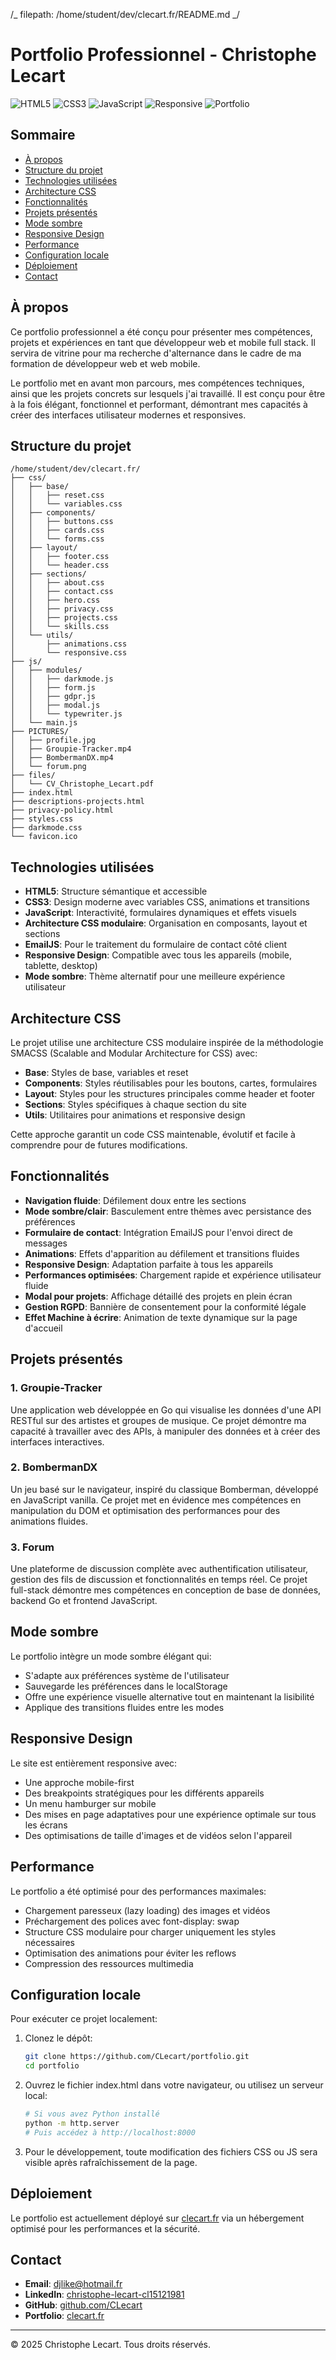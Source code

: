 /_ filepath: /home/student/dev/clecart.fr/README.md _/

# Portfolio Professionnel - Christophe Lecart

![HTML5](https://img.shields.io/badge/HTML5-E34F26?style=for-the-badge&logo=html5&logoColor=white)
![CSS3](https://img.shields.io/badge/CSS3-1572B6?style=for-the-badge&logo=css3&logoColor=white)
![JavaScript](https://img.shields.io/badge/JavaScript-F7DF1E?style=for-the-badge&logo=javascript&logoColor=black)
![Responsive](https://img.shields.io/badge/Responsive-Design-blue)
![Portfolio](https://img.shields.io/badge/Portfolio-Dev-blueviolet)

## Sommaire

- [À propos](#à-propos)
- [Structure du projet](#structure-du-projet)
- [Technologies utilisées](#technologies-utilisées)
- [Architecture CSS](#architecture-css)
- [Fonctionnalités](#fonctionnalités)
- [Projets présentés](#projets-présentés)
- [Mode sombre](#mode-sombre)
- [Responsive Design](#responsive-design)
- [Performance](#performance)
- [Configuration locale](#configuration-locale)
- [Déploiement](#déploiement)
- [Contact](#contact)

## À propos

Ce portfolio professionnel a été conçu pour présenter mes compétences, projets et expériences en tant que développeur web et mobile full stack. Il servira de vitrine pour ma recherche d'alternance dans le cadre de ma formation de développeur web et web mobile.

Le portfolio met en avant mon parcours, mes compétences techniques, ainsi que les projets concrets sur lesquels j'ai travaillé. Il est conçu pour être à la fois élégant, fonctionnel et performant, démontrant mes capacités à créer des interfaces utilisateur modernes et responsives.

## Structure du projet

```
/home/student/dev/clecart.fr/
├── css/
│   ├── base/
│   │   ├── reset.css
│   │   └── variables.css
│   ├── components/
│   │   ├── buttons.css
│   │   ├── cards.css
│   │   └── forms.css
│   ├── layout/
│   │   ├── footer.css
│   │   └── header.css
│   ├── sections/
│   │   ├── about.css
│   │   ├── contact.css
│   │   ├── hero.css
│   │   ├── privacy.css
│   │   ├── projects.css
│   │   └── skills.css
│   └── utils/
│       ├── animations.css
│       └── responsive.css
├── js/
│   ├── modules/
│   │   ├── darkmode.js
│   │   ├── form.js
│   │   ├── gdpr.js
│   │   ├── modal.js
│   │   └── typewriter.js
│   └── main.js
├── PICTURES/
│   ├── profile.jpg
│   ├── Groupie-Tracker.mp4
│   ├── BombermanDX.mp4
│   └── forum.png
├── files/
│   └── CV_Christophe_Lecart.pdf
├── index.html
├── descriptions-projects.html
├── privacy-policy.html
├── styles.css
├── darkmode.css
└── favicon.ico
```

## Technologies utilisées

- **HTML5**: Structure sémantique et accessible
- **CSS3**: Design moderne avec variables CSS, animations et transitions
- **JavaScript**: Interactivité, formulaires dynamiques et effets visuels
- **Architecture CSS modulaire**: Organisation en composants, layout et sections
- **EmailJS**: Pour le traitement du formulaire de contact côté client
- **Responsive Design**: Compatible avec tous les appareils (mobile, tablette, desktop)
- **Mode sombre**: Thème alternatif pour une meilleure expérience utilisateur

## Architecture CSS

Le projet utilise une architecture CSS modulaire inspirée de la méthodologie SMACSS (Scalable and Modular Architecture for CSS) avec:

- **Base**: Styles de base, variables et reset
- **Components**: Styles réutilisables pour les boutons, cartes, formulaires
- **Layout**: Styles pour les structures principales comme header et footer
- **Sections**: Styles spécifiques à chaque section du site
- **Utils**: Utilitaires pour animations et responsive design

Cette approche garantit un code CSS maintenable, évolutif et facile à comprendre pour de futures modifications.

## Fonctionnalités

- **Navigation fluide**: Défilement doux entre les sections
- **Mode sombre/clair**: Basculement entre thèmes avec persistance des préférences
- **Formulaire de contact**: Intégration EmailJS pour l'envoi direct de messages
- **Animations**: Effets d'apparition au défilement et transitions fluides
- **Responsive Design**: Adaptation parfaite à tous les appareils
- **Performances optimisées**: Chargement rapide et expérience utilisateur fluide
- **Modal pour projets**: Affichage détaillé des projets en plein écran
- **Gestion RGPD**: Bannière de consentement pour la conformité légale
- **Effet Machine à écrire**: Animation de texte dynamique sur la page d'accueil

## Projets présentés

### 1. Groupie-Tracker

Une application web développée en Go qui visualise les données d'une API RESTful sur des artistes et groupes de musique. Ce projet démontre ma capacité à travailler avec des APIs, à manipuler des données et à créer des interfaces interactives.

### 2. BombermanDX

Un jeu basé sur le navigateur, inspiré du classique Bomberman, développé en JavaScript vanilla. Ce projet met en évidence mes compétences en manipulation du DOM et optimisation des performances pour des animations fluides.

### 3. Forum

Une plateforme de discussion complète avec authentification utilisateur, gestion des fils de discussion et fonctionnalités en temps réel. Ce projet full-stack démontre mes compétences en conception de base de données, backend Go et frontend JavaScript.

## Mode sombre

Le portfolio intègre un mode sombre élégant qui:

- S'adapte aux préférences système de l'utilisateur
- Sauvegarde les préférences dans le localStorage
- Offre une expérience visuelle alternative tout en maintenant la lisibilité
- Applique des transitions fluides entre les modes

## Responsive Design

Le site est entièrement responsive avec:

- Une approche mobile-first
- Des breakpoints stratégiques pour les différents appareils
- Un menu hamburger sur mobile
- Des mises en page adaptatives pour une expérience optimale sur tous les écrans
- Des optimisations de taille d'images et de vidéos selon l'appareil

## Performance

Le portfolio a été optimisé pour des performances maximales:

- Chargement paresseux (lazy loading) des images et vidéos
- Préchargement des polices avec font-display: swap
- Structure CSS modulaire pour charger uniquement les styles nécessaires
- Optimisation des animations pour éviter les reflows
- Compression des ressources multimedia

## Configuration locale

Pour exécuter ce projet localement:

1. Clonez le dépôt:

   ```bash
   git clone https://github.com/CLecart/portfolio.git
   cd portfolio
   ```

2. Ouvrez le fichier index.html dans votre navigateur, ou utilisez un serveur local:

   ```bash
   # Si vous avez Python installé
   python -m http.server
   # Puis accédez à http://localhost:8000
   ```

3. Pour le développement, toute modification des fichiers CSS ou JS sera visible après rafraîchissement de la page.

## Déploiement

Le portfolio est actuellement déployé sur [clecart.fr](https://clecart.fr) via un hébergement optimisé pour les performances et la sécurité.

## Contact

- **Email**: [djlike@hotmail.fr](mailto:djlike@hotmail.fr)
- **LinkedIn**: [christophe-lecart-cl15121981](https://www.linkedin.com/in/christophe-lecart-cl15121981/)
- **GitHub**: [github.com/CLecart](https://github.com/CLecart)
- **Portfolio**: [clecart.fr](https://clecart.fr)

---

© 2025 Christophe Lecart. Tous droits réservés.
